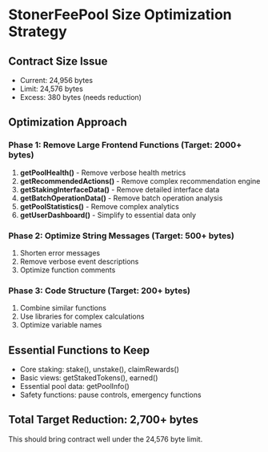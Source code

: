 # StonerFeePool Size Optimization Strategy

## Contract Size Issue
- Current: 24,956 bytes
- Limit: 24,576 bytes 
- Excess: 380 bytes (needs reduction)

## Optimization Approach

### Phase 1: Remove Large Frontend Functions (Target: 2000+ bytes)
1. **getPoolHealth()** - Remove verbose health metrics
2. **getRecommendedActions()** - Remove complex recommendation engine
3. **getStakingInterfaceData()** - Remove detailed interface data
4. **getBatchOperationData()** - Remove batch operation analysis
5. **getPoolStatistics()** - Remove complex analytics
6. **getUserDashboard()** - Simplify to essential data only

### Phase 2: Optimize String Messages (Target: 500+ bytes)
1. Shorten error messages
2. Remove verbose event descriptions
3. Optimize function comments

### Phase 3: Code Structure (Target: 200+ bytes)
1. Combine similar functions
2. Use libraries for complex calculations
3. Optimize variable names

## Essential Functions to Keep
- Core staking: stake(), unstake(), claimRewards()
- Basic views: getStakedTokens(), earned()
- Essential pool data: getPoolInfo()
- Safety functions: pause controls, emergency functions

## Total Target Reduction: 2,700+ bytes
This should bring contract well under the 24,576 byte limit.
